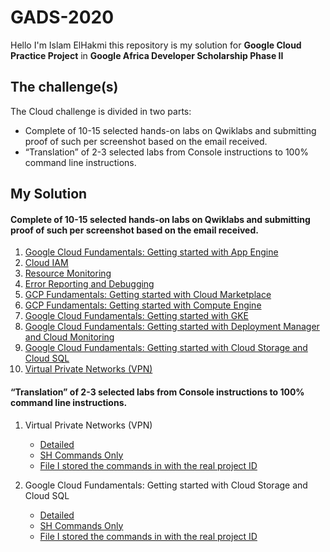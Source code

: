 # GADS-2020

Hello I'm Islam ElHakmi this repository is my solution for **Google Cloud Practice Project** in **Google Africa Developer Scholarship Phase II**

## The challenge(s)

The Cloud challenge is divided in two parts:

- Complete of 10-15 selected hands-on labs on Qwiklabs and submitting proof of such per screenshot based on the email received.
- “Translation” of 2-3 selected labs from Console instructions to 100% command line instructions.

## My Solution

#### Complete of 10-15 selected hands-on labs on Qwiklabs and submitting proof of such per screenshot based on the email received.

  1. [Google Cloud Fundamentals: Getting started with App Engine](https://github.com/EslamHiko/GADS-2020/blob/master/proofs/1.PNG)
  2. [Cloud IAM](https://github.com/EslamHiko/GADS-2020/blob/master/proofs/2.PNG)
  3. [Resource Monitoring](https://github.com/EslamHiko/GADS-2020/blob/master/proofs/3.PNG)
  4. [Error Reporting and Debugging](https://github.com/EslamHiko/GADS-2020/blob/master/proofs/4.PNG)
  5. [GCP Fundamentals: Getting started with Cloud Marketplace](https://github.com/EslamHiko/GADS-2020/blob/master/proofs/5.PNG)
  6. [GCP Fundamentals: Getting started with Compute Engine](https://github.com/EslamHiko/GADS-2020/blob/master/proofs/6.PNG)
  7. [Google Cloud Fundamentals: Getting started with GKE](https://github.com/EslamHiko/GADS-2020/blob/master/proofs/7.PNG)
  8. [Google Cloud Fundamentals: Getting started with Deployment Manager and Cloud Monitoring](https://github.com/EslamHiko/GADS-2020/blob/master/proofs/8.PNG)
  9. [Google Cloud Fundamentals: Getting started with Cloud Storage and Cloud SQL](https://github.com/EslamHiko/GADS-2020/blob/master/proofs/9.PNG)
  10. [Virtual Private Networks (VPN)](https://github.com/EslamHiko/GADS-2020/blob/master/proofs/10.PNG)


#### “Translation” of 2-3 selected labs from Console instructions to 100% command line instructions.

  1. Virtual Private Networks (VPN)

      - [Detailed](https://github.com/EslamHiko/GADS-2020/blob/master/translations/vpn.md)
      - [SH Commands Only](https://github.com/EslamHiko/GADS-2020/blob/master/translations/vpn.sh)
      - [File I stored the commands in with the real project ID](https://github.com/EslamHiko/GADS-2020/blob/master/vpn/commands.txt)

  2. Google Cloud Fundamentals: Getting started with Cloud Storage and Cloud SQL

      - [Detailed](https://github.com/EslamHiko/GADS-2020/blob/master/translations/sql.md)
      - [SH Commands Only](https://github.com/EslamHiko/GADS-2020/blob/master/translations/sql.sh)
      - [File I stored the commands in with the real project ID](https://github.com/EslamHiko/GADS-2020/blob/master/sql/commands.txt)
